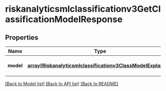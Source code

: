 # riskanalyticsmlclassificationv3GetClassificationModelResponse

## Properties
Name | Type | Description | Notes
------------ | ------------- | ------------- | -------------
**model** | [**array[Riskanalyticsmlclassificationv3ClassModelExplained]**](Riskanalyticsmlclassificationv3ClassModelExplained.md) |  | [optional] [default to null]

[[Back to Model list]](../README.md#documentation-for-models) [[Back to API list]](../README.md#documentation-for-api-endpoints) [[Back to README]](../README.md)


